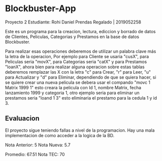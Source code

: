 # Blockbuster-App
Proyecto 2
Estudiante: Rohi Daniel Prendas Regalado | 2019052258

Este es un programa para la creacion, lectura, ediccion y borrado de datos
de Clientes, Peliculas, Categorias y Prestamos en la base de datos Blockbuster.

Para realizar esas operaciones deberemos de utilizar un palabra clave más la letra de la operacion,
Por ejemplo para Cliente se usaria "cusX", para Peliculas seria "movX", para Categorias seria "catX"
y para Prestamos "loanX", ahora bien para realizar alguna operacion sobre estas tablas deberemos remplazar
las X con la letra "c" para Crear, "r" para Leer, "u" para Actualizar y "d" para Eliminar, dependiendo de 
que se quiera hacer, si se quiere crear una nueva pelicula se debera usar el compando "movc 1 Matrix 1999 1"
esto creara la pelicula con Id 1, nombre Matrix, fecha lanzamiento 1999 y categoria 1, otro ejemplo seria para
eliminar un prestamos seria "loand 1 3" esto eliminaria el prestamo para la cedula 1 y id 3.


## Evaluacion

El proyecto sigue teniendo fallas a nivel de la programacion. Hay una mala implementacion de como acceder a la logica de la BD.

Nota Anterior: 5
Nota Nueva: 5.7

Promedio: 67.51
Nota TEC: 70
